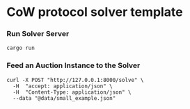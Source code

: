 # CoW protocol solver template

### Run Solver Server

```shell
cargo run
```

### Feed an Auction Instance to the Solver

```shell
curl -X POST "http://127.0.0.1:8000/solve" \
  -H  "accept: application/json" \
  -H  "Content-Type: application/json" \
  --data "@data/small_example.json"
```
